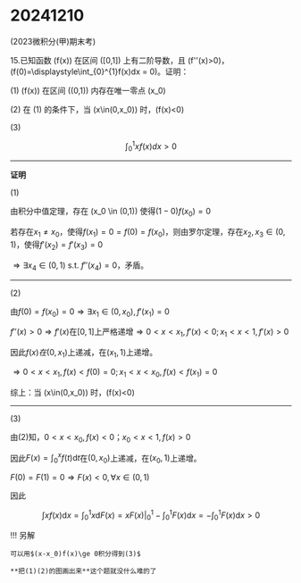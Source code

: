 # 20241210

(2023微积分(甲)期末考)

15.已知函数 \(f(x)\) 在区间 \([0,1]\) 上有二阶导数，且 \(f''(x)>0\)，\(f(0)=\displaystyle\int_{0}^{1}f(x)dx = 0\)。证明：

(1) \(f(x)\) 在区间 \((0,1)\) 内存在唯一零点 \(x_0\)

(2) 在 (1) 的条件下，当 \(x\in(0,x_0)\) 时，\(f(x)<0\)

(3) 

$$\int_{0}^{1}xf(x)dx>0$$

---

**证明**

(1)

由积分中值定理，存在 \(x_0 \in (0,1)\) 使得$(1-0)f(x_0) = 0$

若存在$x_1\neq x_0$，使得$f(x_1)=0 = f(0) = f(x_0)$，则由罗尔定理，存在$x_2,x_3\in(0,1)$，使得$f'(x_2) = f'(x_3) = 0$

$\Rightarrow \exists x_4\in(0,1)$ s.t. $f''(x_4) = 0$，矛盾。

---

(2)

由$f(0) = f(x_0) = 0\Rightarrow \exists x_1\in(0,x_0),f'(x_1) = 0$

$f''(x)\gt0\Rightarrow f'(x)$在$[0,1]$上严格递增$\Rightarrow 0<x<x_1,f'(x)<0; x_1<x<1,f'(x)\gt0$

因此$f(x)在(0,x_1)$上递减，在$(x_1,1)$上递增。

$\Rightarrow 0<x<x_1,f(x)<f(0)=0; x_1<x<x_0,f(x)<f(x_1)=0$

综上：当 \(x\in(0,x_0)\) 时，\(f(x)<0\)

---

(3)

由(2)知，$0<x<x_0,f(x)<0$；$x_0<x<1,f(x)>0$

因此$F(x) = \int_0^xf(t)\mathrm{d}t$在$(0,x_0)$上递减，在$(x_0,1)$上递增。

$F(0) = F(1) = 0\Rightarrow F(x) < 0,\forall x\in(0,1)$

因此

$$
\int xf(x)\mathrm{d}x = \int_0^1x\mathrm{d}F(x) = xF(x)\Big|_0^1 - \int_0^1F(x)\mathrm{d}x = -\int_0^1F(x)\mathrm{d}x > 0
$$

!!! 另解

    可以用$(x-x_0)f(x)\ge 0积分得到(3)$
    
    **把(1)(2)的图画出来**这个题就没什么难的了
